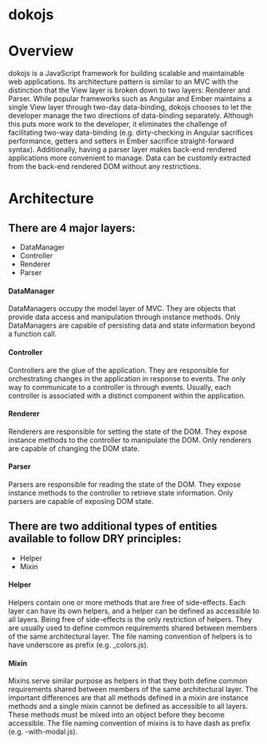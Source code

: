 dokojs
======

Overview
======

dokojs is a JavaScript framework for building scalable and maintainable web applications. Its architecture pattern is similar to an MVC with the distinction that the View layer is broken down to two layers: Renderer and Parser. While popular frameworks such as Angular and Ember maintains a single View layer through two-day data-binding, dokojs chooses to let the developer manage the two directions of data-binding separately. Although this puts more work to the developer, it eliminates the challenge of facilitating two-way data-binding (e.g. dirty-checking in Angular sacrifices performance, getters and setters in Ember sacrifice straight-forward syntax). Additionally, having a parser layer makes back-end rendered applications more convenient to manage. Data can be customly extracted from the back-end rendered DOM without any restrictions.

Architecture
======

There are 4 major layers:
------
* DataManager
* Controller
* Renderer
* Parser

#### DataManager ####
DataManagers occupy the model layer of MVC. They are objects that provide data access and manipulation through instance methods. Only DataManagers are capable of persisting data and state information beyond a function call.

#### Controller ####
Controllers are the glue of the application. They are responsible for orchestrating changes in the application in response to events. The only way to communicate to a controller is through events. Usually, each controller is associated with a distinct component within the application.

#### Renderer ####
Renderers are responsible for setting the state of the DOM. They expose instance methods to the controller to manipulate the DOM. Only renderers are capable of changing the DOM state.

#### Parser ####
Parsers are responsible for reading the state of the DOM. They expose instance methods to the controller to retrieve state information. Only parsers are capable of exposing DOM state.

There are two additional types of entities available to follow DRY principles:
------
* Helper
* Mixin

#### Helper ####
Helpers contain one or more methods that are free of side-effects. Each layer can have its own helpers, and a helper can be defined as accessible to all layers. Being free of side-effects is the only restriction of helpers. They are usually used to define common requirements shared between members of the same architectural layer. The file naming convention of helpers is to have underscore as prefix (e.g. _colors.js).

#### Mixin ####
Mixins serve similar purpose as helpers in that they both define common requirements shared between members of the same architectural layer. The important differences are that all methods defined in a mixin are instance methods and a single mixin cannot be defined as accessible to all layers. These methods must be mixed into an object before they become accessible. The file naming convention of mixins is to have dash as prefix (e.g. -with-modal.js).
